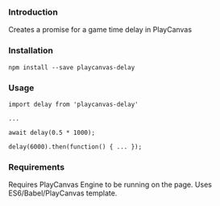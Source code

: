 ### Introduction

Creates a promise for a game time delay in PlayCanvas

### Installation

```language-shell
npm install --save playcanvas-delay
```

### Usage

```language-javascript
import delay from 'playcanvas-delay'

...

await delay(0.5 * 1000);

delay(6000).then(function() { ... }); 

```

### Requirements

Requires PlayCanvas Engine to be running on the page.  Uses ES6/Babel/PlayCanvas template.
